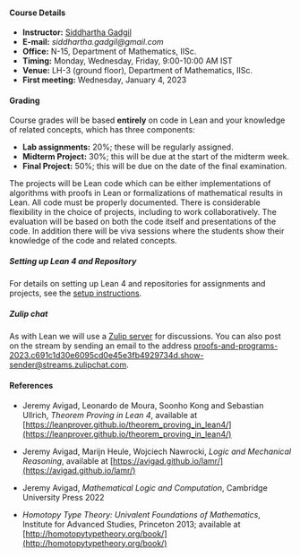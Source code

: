 #### Course Details
  
* __Instructor:__ [Siddhartha Gadgil](https://math.iisc.ac.in/~gadgil)
* __E-mail:__ _siddhartha.gadgil@gmail.com_
* __Office:__ N-15, Department of Mathematics, IISc.
* __Timing:__ Monday, Wednesday, Friday, 9:00-10:00 AM IST
* __Venue:__ LH-3 (ground floor), Department of Mathematics, IISc.
* __First meeting:__ Wednesday, January 4, 2023

#### Grading

Course grades will be based **entirely** on code in Lean and your knowledge of related concepts, which has three components:

* __Lab assignments:__ 20%; these will be regularly assigned.
* __Midterm Project:__ 30%; this will be due at the start of the midterm week.
* __Final Project:__ 50%; this will be due on the date of the final examination.

The projects will be Lean code which can be either implementations of algorithms with proofs in Lean or formalizations of mathematical results in Lean. All code must be properly documented. There is considerable flexibility in the choice of projects, including to work collaboratively. The evaluation will be based on both the code itself and presentations of the code. In addition there will be viva sessions where the students show their knowledge of the code and related concepts.

##### Setting up Lean 4 and Repository

For details on setting up Lean 4 and repositories for assignments and projects, see the [setup instructions](setup/).

##### Zulip chat

As with Lean we will use a [Zulip server](https://automathind.zulipchat.com/login/) for discussions. You can  also post on the stream by sending an email to the address proofs-and-programs-2023.c691c1d30e6095cd0e45e3fb4929734d.show-sender@streams.zulipchat.com.

#### References

* Jeremy Avigad, Leonardo de Moura, Soonho Kong and Sebastian Ullrich,
_Theorem Proving in Lean 4_,
available at [https://leanprover.github.io/theorem_proving_in_lean4/](https://leanprover.github.io/theorem_proving_in_lean4/)

* Jeremy Avigad,  Marijn Heule, Wojciech Nawrocki,
_Logic and Mechanical Reasoning_,
available at [https://avigad.github.io/lamr/](https://avigad.github.io/lamr/)

* Jeremy Avigad, _Mathematical Logic and Computation_, Cambridge University Press 2022

* _Homotopy Type Theory: Univalent Foundations of Mathematics_,
Institute for Advanced Studies, Princeton 2013; available at [http://homotopytypetheory.org/book/](http://homotopytypetheory.org/book/)

